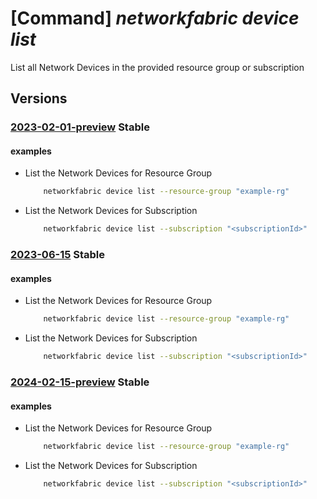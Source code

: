 # [Command] _networkfabric device list_

List all Network Devices in the provided resource group or subscription

## Versions

### [2023-02-01-preview](/Resources/mgmt-plane/L3N1YnNjcmlwdGlvbnMve30vcHJvdmlkZXJzL21pY3Jvc29mdC5tYW5hZ2VkbmV0d29ya2ZhYnJpYy9uZXR3b3JrZGV2aWNlcw==/2023-02-01-preview.xml) **Stable**

<!-- mgmt-plane /subscriptions/{}/providers/microsoft.managednetworkfabric/networkdevices 2023-02-01-preview -->
<!-- mgmt-plane /subscriptions/{}/resourcegroups/{}/providers/microsoft.managednetworkfabric/networkdevices 2023-02-01-preview -->

#### examples

- List the Network Devices for Resource Group
    ```bash
        networkfabric device list --resource-group "example-rg"
    ```

- List the Network Devices for Subscription
    ```bash
        networkfabric device list --subscription "<subscriptionId>"
    ```

### [2023-06-15](/Resources/mgmt-plane/L3N1YnNjcmlwdGlvbnMve30vcHJvdmlkZXJzL21pY3Jvc29mdC5tYW5hZ2VkbmV0d29ya2ZhYnJpYy9uZXR3b3JrZGV2aWNlcw==/2023-06-15.xml) **Stable**

<!-- mgmt-plane /subscriptions/{}/providers/microsoft.managednetworkfabric/networkdevices 2023-06-15 -->
<!-- mgmt-plane /subscriptions/{}/resourcegroups/{}/providers/microsoft.managednetworkfabric/networkdevices 2023-06-15 -->

#### examples

- List the Network Devices for Resource Group
    ```bash
        networkfabric device list --resource-group "example-rg"
    ```

- List the Network Devices for Subscription
    ```bash
        networkfabric device list --subscription "<subscriptionId>"
    ```

### [2024-02-15-preview](/Resources/mgmt-plane/L3N1YnNjcmlwdGlvbnMve30vcHJvdmlkZXJzL21pY3Jvc29mdC5tYW5hZ2VkbmV0d29ya2ZhYnJpYy9uZXR3b3JrZGV2aWNlcw==/2024-02-15-preview.xml) **Stable**

<!-- mgmt-plane /subscriptions/{}/providers/microsoft.managednetworkfabric/networkdevices 2024-02-15-preview -->
<!-- mgmt-plane /subscriptions/{}/resourcegroups/{}/providers/microsoft.managednetworkfabric/networkdevices 2024-02-15-preview -->

#### examples

- List the Network Devices for Resource Group
    ```bash
        networkfabric device list --resource-group "example-rg"
    ```

- List the Network Devices for Subscription
    ```bash
        networkfabric device list --subscription "<subscriptionId>"
    ```
